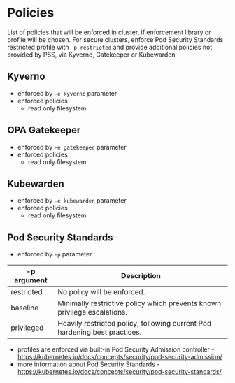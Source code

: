 # Policies
List of policies that will be enforced in cluster, if enforcement library or profile will be chosen.
For secure clusters, enforce Pod Security Standards restricted profile with `-p restricted` and provide additional policies not provided by PSS, via Kyverno, Gatekeeper or Kubewarden

## Kyverno
- enforced by `-e kyverno` parameter
- enforced policies
  - read only filesystem

## OPA Gatekeeper
- enforced by `-e gatekeeper` parameter
- enforced policies
  - read only filesystem

## Kubewarden
- enforced by `-e kubewarden` parameter
- enforced policies
  - read only filesystem

## Pod Security Standards 
- enforced by `-p` parameter

 | -p argument | Description                                                                |
 |-------------|----------------------------------------------------------------------------|
 | restricted  | No policy will be enforced.                                                |
 | baseline    | Minimally restrictive policy which prevents known privilege escalations.   |
 | privileged  | Heavily restricted policy, following current Pod hardening best practices. |

- profiles are enforced via built-in Pod Security Admission controller - https://kubernetes.io/docs/concepts/security/pod-security-admission/
- more information about Pod Security Standards - https://kubernetes.io/docs/concepts/security/pod-security-standards/